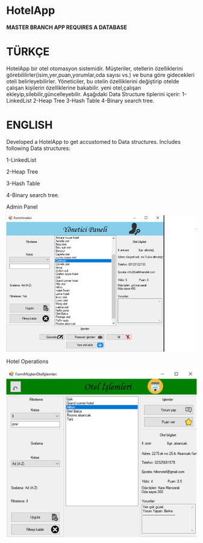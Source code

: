 # HotelApp

******MASTER BRANCH APP REQUIRES A DATABASE******


# TÜRKÇE
HotelApp bir otel otomasyon sistemidir. Müşteriler, otellerin özelliklerini görebililirler(isim,yer,puan,yorumlar,oda sayısı vs.) ve buna göre gidecekleri oteli belirleyebilirler. Yöneticiler, bu otelin özelliklerini değiştirip otelde çalışan kişilerin özelliklerine bakabilir. yeni otel,çalışan ekleyip,silebilir,güncelleyebilir. Aşağıdaki Data Structure tiplerini içerir: 1-LinkedList 2-Heap Tree 3-Hash Table 4-Binary search tree. 



# ENGLISH
Developed a HotelApp to get accustomed to Data structures.
Includes following Data structures:

1-LinkedList

2-Heap Tree

3-Hash Table

4-Binary search tree.

Admin Panel

![](Images/HotelApp%20Admin%20Panel.png)



Hotel Operations

![](Images/HotelApp%20Hotel%20Operations.png)
